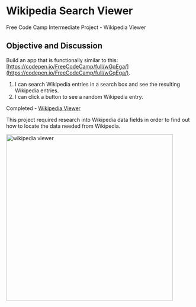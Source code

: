 # Wikipedia Search Viewer
Free Code Camp Intermediate Project - Wikipedia Viewer

## Objective and Discussion

Build an app that is functionally similar to this: [https://codepen.io/FreeCodeCamp/full/wGqEga/](https://codepen.io/FreeCodeCamp/full/wGqEga/).

1. I can search Wikipedia entries in a search box and see the resulting Wikipedia entries.
2. I can click a button to see a random Wikipedia entry.

Completed - [Wikipedia Viewer](https://cazyw.github.io/wikipediaViewer/)

This project required research into Wikipedia data fields in order to find out how to locate the data needed from Wikipedia. 

<img src="https://cazyw.github.io/img/js-wikipedia.jpg" width="450" alt="wikipedia viewer">
